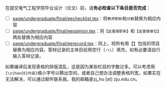 在提交电气工程学院毕业设计（论文）前，请**务必检查以下条目是否完成**：

- [ ] [page/undergraduate/final/eechecklist.tex](../../../../page/undergraduate/final/eechecklist.tex)：将`教师职称`和`分数`替换为相应内容
- [ ] [page/undergraduate/final/eeopinion.tex](../../../../page/undergraduate/final/eeopinion.tex)：将`【这里填职称】`和`【这里填单位】`两处替换为相应内容
- [ ] [page/undergraduate/final/eerecord.tex](../../../../page/undergraduate/final/eerecord.tex)：同上，将所有用【】包括的项目替换为相应内容。答辩记录的主体目前用空行（`~\\`）填充，如有必要请自行输入答辩记录。

如果编译后发现表格的排版混乱，这是因为某些栏目的字数过多。可以考虑用`{\zihao{6}内容}`缩小字号以腾出空间，或者自己想办法调整表格列宽，如果实在无法解决，可以通过邮件联系我，我的邮箱是zj_hu \[at\] zju.edu.cn。